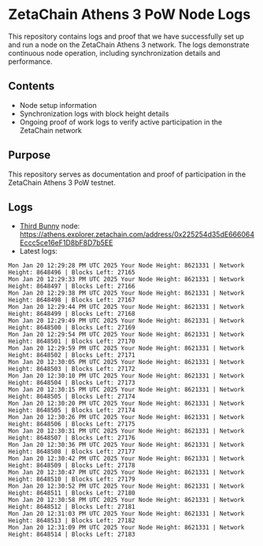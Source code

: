 # ZetaChain Athens 3 PoW Node Logs
This repository contains logs and proof that we have successfully set up and run a node on the ZetaChain Athens 3 network. The logs demonstrate continuous node operation, including synchronization details and performance.

## Contents
- Node setup information
- Synchronization logs with block height details
- Ongoing proof of work logs to verify active participation in the ZetaChain network

## Purpose
This repository serves as documentation and proof of participation in the ZetaChain Athens 3 PoW testnet.

## Logs

- [Third Bunny](https://thirdbunny.xyz/) node: https://athens.explorer.zetachain.com/address/0x225254d35dE666064Eccc5ce16eF1D8bF8D7b5EE
- Latest logs:
```
Mon Jan 20 12:29:28 PM UTC 2025 Your Node Height: 8621331 | Network Height: 8648496 | Blocks Left: 27165
Mon Jan 20 12:29:33 PM UTC 2025 Your Node Height: 8621331 | Network Height: 8648497 | Blocks Left: 27166
Mon Jan 20 12:29:38 PM UTC 2025 Your Node Height: 8621331 | Network Height: 8648498 | Blocks Left: 27167
Mon Jan 20 12:29:44 PM UTC 2025 Your Node Height: 8621331 | Network Height: 8648499 | Blocks Left: 27168
Mon Jan 20 12:29:49 PM UTC 2025 Your Node Height: 8621331 | Network Height: 8648500 | Blocks Left: 27169
Mon Jan 20 12:29:54 PM UTC 2025 Your Node Height: 8621331 | Network Height: 8648501 | Blocks Left: 27170
Mon Jan 20 12:29:59 PM UTC 2025 Your Node Height: 8621331 | Network Height: 8648502 | Blocks Left: 27171
Mon Jan 20 12:30:05 PM UTC 2025 Your Node Height: 8621331 | Network Height: 8648503 | Blocks Left: 27172
Mon Jan 20 12:30:10 PM UTC 2025 Your Node Height: 8621331 | Network Height: 8648504 | Blocks Left: 27173
Mon Jan 20 12:30:15 PM UTC 2025 Your Node Height: 8621331 | Network Height: 8648505 | Blocks Left: 27174
Mon Jan 20 12:30:20 PM UTC 2025 Your Node Height: 8621331 | Network Height: 8648505 | Blocks Left: 27174
Mon Jan 20 12:30:26 PM UTC 2025 Your Node Height: 8621331 | Network Height: 8648506 | Blocks Left: 27175
Mon Jan 20 12:30:31 PM UTC 2025 Your Node Height: 8621331 | Network Height: 8648507 | Blocks Left: 27176
Mon Jan 20 12:30:36 PM UTC 2025 Your Node Height: 8621331 | Network Height: 8648508 | Blocks Left: 27177
Mon Jan 20 12:30:42 PM UTC 2025 Your Node Height: 8621331 | Network Height: 8648509 | Blocks Left: 27178
Mon Jan 20 12:30:47 PM UTC 2025 Your Node Height: 8621331 | Network Height: 8648510 | Blocks Left: 27179
Mon Jan 20 12:30:52 PM UTC 2025 Your Node Height: 8621331 | Network Height: 8648511 | Blocks Left: 27180
Mon Jan 20 12:30:58 PM UTC 2025 Your Node Height: 8621331 | Network Height: 8648512 | Blocks Left: 27181
Mon Jan 20 12:31:03 PM UTC 2025 Your Node Height: 8621331 | Network Height: 8648513 | Blocks Left: 27182
Mon Jan 20 12:31:09 PM UTC 2025 Your Node Height: 8621331 | Network Height: 8648514 | Blocks Left: 27183
```
